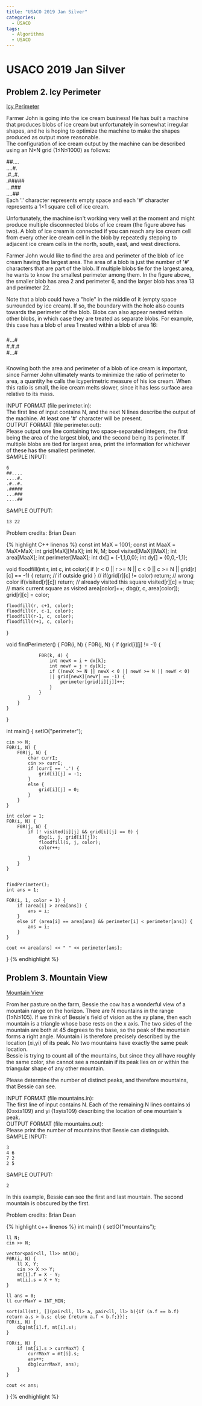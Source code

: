 ```yaml
---
title: "USACO 2019 Jan Silver"
categories:
  - USACO
tags:
  - Algorithms
  - USACO
---
```


# USACO 2019 Jan Silver

## Problem 2. Icy Perimeter

[Icy Perimeter](http://www.usaco.org/index.php?page=viewproblem2&cpid=895)  

Farmer John is going into the ice cream business! He has built a machine that produces blobs of ice cream but unfortunately in somewhat irregular shapes, and he is hoping to optimize the machine to make the shapes produced as output more reasonable.  
The configuration of ice cream output by the machine can be described using an N×N grid (1≤N≤1000) as follows:  

##....  
....#.  
.#..#.  
.#####  
...###  
....##  
Each '.' character represents empty space and each '#' character represents a 1×1 square cell of ice cream.  

Unfortunately, the machine isn't working very well at the moment and might produce multiple disconnected blobs of ice cream (the figure above has two). A blob of ice cream is connected if you can reach any ice cream cell from every other ice cream cell in the blob by repeatedly stepping to adjacent ice cream cells in the north, south, east, and west directions.  

Farmer John would like to find the area and perimeter of the blob of ice cream having the largest area. The area of a blob is just the number of '#' characters that are part of the blob. If multiple blobs tie for the largest area, he wants to know the smallest perimeter among them. In the figure above, the smaller blob has area 2 and perimeter 6, and the larger blob has area 13 and perimeter 22.  

Note that a blob could have a "hole" in the middle of it (empty space surrounded by ice cream). If so, the boundary with the hole also counts towards the perimeter of the blob. Blobs can also appear nested within other blobs, in which case they are treated as separate blobs. For example, this case has a blob of area 1 nested within a blob of area 16:  

#####  
#...#  
#.#.#  
#...#  
#####  
Knowing both the area and perimeter of a blob of ice cream is important, since Farmer John ultimately wants to minimize the ratio of perimeter to area, a quantity he calls the icyperimetric measure of his ice cream. When this ratio is small, the ice cream melts slower, since it has less surface area relative to its mass.  

INPUT FORMAT (file perimeter.in):  
The first line of input contains N, and the next N lines describe the output of the machine. At least one '#' character will be present.  
OUTPUT FORMAT (file perimeter.out):  
Please output one line containing two space-separated integers, the first being the area of the largest blob, and the second being its perimeter. If multiple blobs are tied for largest area, print the information for whichever of these has the smallest perimeter.  
SAMPLE INPUT:  
```
6
##....
....#.
.#..#.
.#####
...###
....##
```
SAMPLE OUTPUT:
```
13 22
```
Problem credits: Brian Dean  

{% highlight C++ linenos %}
const int MaX = 1001;
const int MaaX = MaX*MaX;
int grid[MaX][MaX];
int N, M;
bool visited[MaX][MaX];
int area[MaaX];
int perimeter[MaaX];
int dx[] = {-1,1,0,0};
int dy[] = {0,0,-1,1};


void floodfill(int r, int c, int color){
    if (r < 0 || r >= N || c < 0 || c >= N || grid[r][c] == -1) {
        return; // if outside grid
    }
    // if(grid[r][c] != color) return; // wrong color
    if(visited[r][c]) return; // already visited this square
    visited[r][c] = true; // mark current square as visited
    area[color]++;
    dbg(r, c, area[color]);
    grid[r][c] = color;


    floodfill(r, c+1, color);
    floodfill(r, c-1, color);
    floodfill(r-1, c, color);
    floodfill(r+1, c, color);
}



void findPerimeter() {
    F0R(i, N) {
        F0R(j, N) {
            if (grid[i][j] != -1) {

                F0R(k, 4) {
                    int newX = i + dx[k];
                    int newY = j + dy[k];
                    if ((newX >= N || newX < 0 || newY >= N || newY < 0)
                    || grid[newX][newY] == -1) {
                        perimeter[grid[i][j]]++;
                    }
                }
            }
        }
    }
}



int main() {
    setIO("perimeter");

    cin >> N;
    F0R(i, N) {
        F0R(j, N) {
            char currI;
            cin >> currI;
            if (currI == '.') {
                grid[i][j] = -1;
            }
            else {
                grid[i][j] = 0;
            }
        }
    }

    int color = 1;
    F0R(i, N) {
        F0R(j, N) {
            if (! visited[i][j] && grid[i][j] == 0) {
                dbg(i, j, grid[i][j]);
                floodfill(i, j, color);
                color++;

            }
        }
    }


    findPerimeter();
    int ans = 1;

    FOR(i, 1, color + 1) {
        if (area[i] > area[ans]) {
            ans = i;
        }
        else if (area[i] == area[ans] && perimeter[i] < perimeter[ans]) {
            ans = i;
        }
    }

    cout << area[ans] << " " << perimeter[ans];
}
{% endhighlight %}


## Problem 3. Mountain View

[Mountain View](http://usaco.org/index.php?page=viewproblem2&cpid=896)

From her pasture on the farm, Bessie the cow has a wonderful view of a mountain range on the horizon. There are N mountains in the range (1≤N≤105). If we think of Bessie's field of vision as the xy plane, then each mountain is a triangle whose base rests on the x axis. The two sides of the mountain are both at 45 degrees to the base, so the peak of the mountain forms a right angle. Mountain i is therefore precisely described by the location (xi,yi) of its peak. No two mountains have exactly the same peak location.  
Bessie is trying to count all of the mountains, but since they all have roughly the same color, she cannot see a mountain if its peak lies on or within the triangular shape of any other mountain.  

Please determine the number of distinct peaks, and therefore mountains, that Bessie can see.  

INPUT FORMAT (file mountains.in):  
The first line of input contains N. Each of the remaining N lines contains xi (0≤xi≤109) and yi (1≤yi≤109) describing the location of one mountain's peak.  
OUTPUT FORMAT (file mountains.out):  
Please print the number of mountains that Bessie can distinguish.  
SAMPLE INPUT:  
```
3
4 6
7 2
2 5
```
SAMPLE OUTPUT:
```
2
```
In this example, Bessie can see the first and last mountain. The second mountain is obscured by the first.

Problem credits: Brian Dean

{% highlight c++ linenos %}
int main() {
    setIO("mountains");

    ll N;
    cin >> N;

    vector<pair<ll, ll>> mt(N);
    F0R(i, N) {
        ll X, Y;
        cin >> X >> Y;
        mt[i].f = X - Y;
        mt[i].s = X + Y;
    }

    ll ans = 0;
    ll currMaxY = INT_MIN;

    sort(all(mt), [](pair<ll, ll> a, pair<ll, ll> b){if (a.f == b.f) return a.s > b.s; else {return a.f < b.f;}});
    F0R(i, N) {
        dbg(mt[i].f, mt[i].s);
    }

    F0R(i, N) {
        if (mt[i].s > currMaxY) {
            currMaxY = mt[i].s;
            ans++;
            dbg(currMaxY, ans);
        }
    }

    cout << ans;
}
{% endhighlight %}
